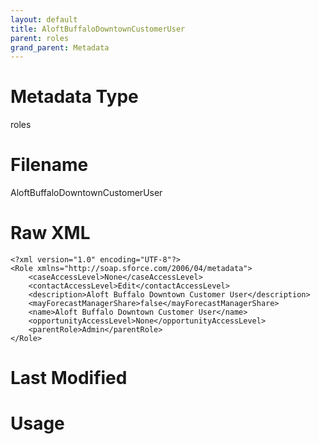 ```yaml
---
layout: default
title: AloftBuffaloDowntownCustomerUser
parent: roles
grand_parent: Metadata
---
```

# Metadata Type
roles


# Filename 
AloftBuffaloDowntownCustomerUser


# Raw XML
```
<?xml version="1.0" encoding="UTF-8"?>
<Role xmlns="http://soap.sforce.com/2006/04/metadata">
    <caseAccessLevel>None</caseAccessLevel>
    <contactAccessLevel>Edit</contactAccessLevel>
    <description>Aloft Buffalo Downtown Customer User</description>
    <mayForecastManagerShare>false</mayForecastManagerShare>
    <name>Aloft Buffalo Downtown Customer User</name>
    <opportunityAccessLevel>None</opportunityAccessLevel>
    <parentRole>Admin</parentRole>
</Role>
```


# Last Modified


# Usage
